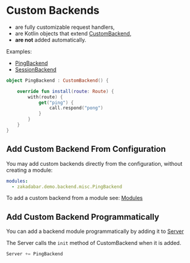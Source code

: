# Custom Backends

* are fully customizable request handlers,
* are Kotlin objects that extend [CustomBackend](../../../core/src/jvmMain/kotlin/zakadabar/stack/backend/CustomBackend.kt),
* **are not** added automatically.

Examples:

* [PingBackend](../../../demo/src/jvmMain/kotlin/zakadabar/demo/backend/misc/PingBackend.kt)
* [SessionBackend](../../../demo/src/jvmMain/kotlin/zakadabar/demo/backend/account/session/SessionBackend.kt)

```kotlin
object PingBackend : CustomBackend() {

    override fun install(route: Route) {
        with(route) {
            get("ping") {
                call.respond("pong")
            }
        }
    }
}
```

## Add Custom Backend From Configuration

You may add custom backends directly from the configuration, without creating a module:

```yaml
modules:
  - zakadabar.demo.backend.misc.PingBackend
```

To add a custom backend from a module see: [Modules](./Modules.md)

## Add Custom Backend Programmatically

You can add a backend module programmatically by adding it to [Server](../../../core/src/jvmMain/kotlin/zakadabar/stack/backend/Server.kt)

The Server calls the `init` method of CustomBackend when it is added.

```kotlin
Server += PingBackend
```

